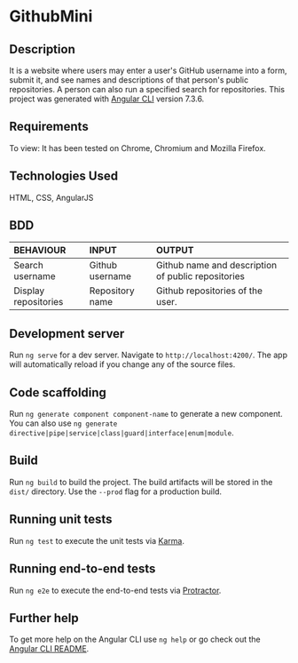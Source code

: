 # GithubMini

## Description
It is a website where users may enter a user's GitHub username into a form, submit it, and see names and descriptions of that person's public repositories. A person can also run a specified search for repositories.
This project was generated with [Angular CLI](https://github.com/angular/angular-cli) version 7.3.6.

## Requirements

To view: It has been tested on Chrome, Chromium and Mozilla Firefox.

## Technologies Used

HTML, CSS, AngularJS

## BDD

| BEHAVIOUR    | INPUT   |  OUTPUT |
| :------------- | :------------- | :--------------- |
| Search username    | Github username  | Github name and description of public repositories |
| Display repositories| Repository name  | Github repositories of the user.|

## Development server

Run `ng serve` for a dev server. Navigate to `http://localhost:4200/`. The app will automatically reload if you change any of the source files.

## Code scaffolding

Run `ng generate component component-name` to generate a new component. You can also use `ng generate directive|pipe|service|class|guard|interface|enum|module`.

## Build

Run `ng build` to build the project. The build artifacts will be stored in the `dist/` directory. Use the `--prod` flag for a production build.

## Running unit tests

Run `ng test` to execute the unit tests via [Karma](https://karma-runner.github.io).

## Running end-to-end tests

Run `ng e2e` to execute the end-to-end tests via [Protractor](http://www.protractortest.org/).

## Further help

To get more help on the Angular CLI use `ng help` or go check out the [Angular CLI README](https://github.com/angular/angular-cli/blob/master/README.md).
